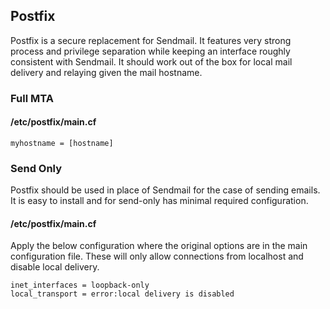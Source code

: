 ## Postfix

Postfix is a secure replacement for Sendmail. It features very strong process and privilege separation while keeping an interface roughly consistent with Sendmail. It should work out of the box for local mail delivery and relaying given the mail hostname.


### Full MTA


#### /etc/postfix/main.cf

```postfix
myhostname = [hostname]
```


### Send Only

Postfix should be used in place of Sendmail for the case of sending emails. It is easy to install and for send-only has minimal required configuration.


#### /etc/postfix/main.cf

Apply the below configuration where the original options are in the main configuration file. These will only allow connections from localhost and disable local delivery.

```postfix
inet_interfaces = loopback-only
local_transport = error:local delivery is disabled
```
